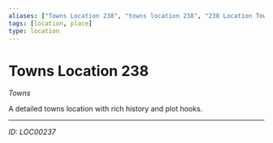 ```yaml
---
aliases: ["Towns Location 238", "towns location 238", "238 Location Towns"]
tags: [location, place]
type: location
---
```


# Towns Location 238

*Towns*

A detailed towns location with rich history and plot hooks.

---
*ID: LOC00237*